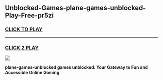 
## Unblocked-Games-plane-games-unblocked-Play-Free-pr5zi
<h3>
<a href="https://premium76.site?title=plane-games-unblocked&ref=10A">CLICK TO PLAY</a></h3>
<hr>

<h3>
<a href="https://premium76.site?title=plane-games-unblocked&ref=10A">CLICK 2 PLAY</a>
  
</h3>

<a href="https://premium76.site?title=plane-games-unblocked&ref=10A"><img src="https://clearcache.store/games.png"></a>


**plane-games-unblocked games unblocked: Your Gateway to Fun and Accessible Online Gaming**
